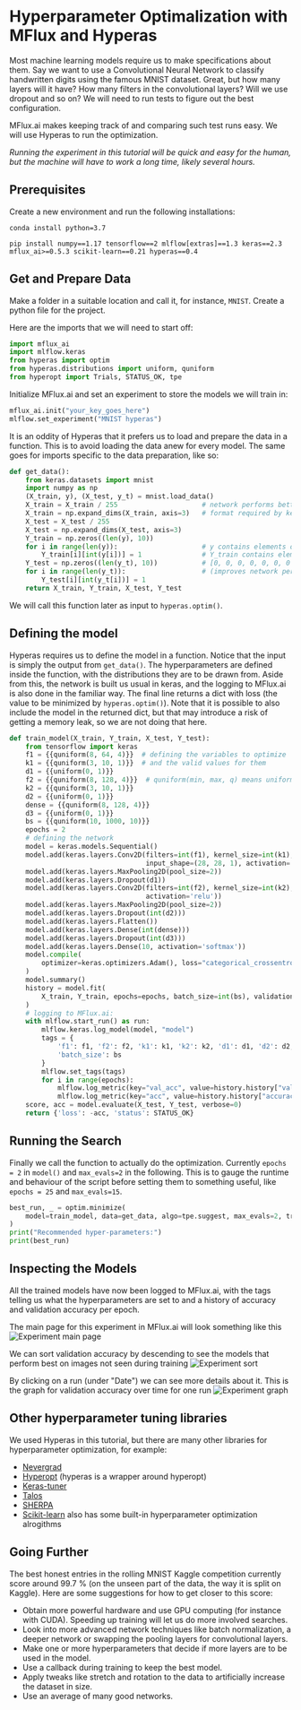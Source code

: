 # Hyperparameter Optimalization with MFlux and Hyperas
Most machine learning models require us to make specifications about them. Say we want to use a Convolutional
Neural Network to classify handwritten digits using the famous MNIST dataset. Great, but how many layers will it 
have? How many filters in the convolutional layers? Will we use dropout and so on? We will need to run tests 
to figure out the best configuration.

MFlux.ai makes keeping track of and comparing such test runs easy. We will use Hyperas to run the optimization.

_Running the experiment in this tutorial will be quick and easy for the human, but the machine will have to work a long time, 
likely several hours._

## Prerequisites
Create a new environment and run the following installations:

```
conda install python=3.7
```

```
pip install numpy==1.17 tensorflow==2 mlflow[extras]==1.3 keras==2.3 mflux_ai>=0.5.3 scikit-learn==0.21 hyperas==0.4
```


## Get and Prepare Data
Make a folder in a suitable location and call it, for instance, `MNIST`. Create a python file for the project.

Here are the imports that we will need to start off:
```python
import mflux_ai
import mlflow.keras
from hyperas import optim
from hyperas.distributions import uniform, quniform
from hyperopt import Trials, STATUS_OK, tpe
```

Initialize MFlux.ai and set an experiment to store the models we will train in:
```python
mflux_ai.init("your_key_goes_here")
mlflow.set_experiment("MNIST hyperas")
```

It is an oddity of Hyperas that it prefers us to load and prepare the data in a function. This is to avoid loading the 
data anew for every model. The same goes for imports specific to the data preparation, like so:
```python
def get_data():
    from keras.datasets import mnist
    import numpy as np
    (X_train, y), (X_test, y_t) = mnist.load_data()
    X_train = X_train / 255                     # network performs better with values in [0, 1]
    X_train = np.expand_dims(X_train, axis=3)   # format required by keras Conv2D
    X_test = X_test / 255
    X_test = np.expand_dims(X_test, axis=3)
    Y_train = np.zeros((len(y), 10))
    for i in range(len(y)):                     # y contains elements of format [7]
        Y_train[i][int(y[i])] = 1               # Y_train contains elements of format
    Y_test = np.zeros((len(y_t), 10))           # [0, 0, 0, 0, 0, 0, 0 , 1, 0, 0]
    for i in range(len(y_t)):                   # (improves network performance)
        Y_test[i][int(y_t[i])] = 1
    return X_train, Y_train, X_test, Y_test
```

We will call this function later as input to `hyperas.optim()`.


## Defining the model

Hyperas requires us to define the model in a function. Notice that the input is simply the output from `get_data()`. The 
hyperparameters are defined inside the function, with the distributions they are to be drawn from. Aside from this, the 
network is built us usual in keras, and the logging to MFlux.ai is also done in the familiar way. The final line returns a 
dict with loss (the value to be minimized by `hyperas.optim()`). Note that it is possible to also include the model in the
returned dict, but that may introduce a risk of getting a memory leak, so we are not doing that here.

```python
def train_model(X_train, Y_train, X_test, Y_test):
    from tensorflow import keras
    f1 = {{quniform(8, 64, 4)}}  # defining the variables to optimize
    k1 = {{quniform(3, 10, 1)}}  # and the valid values for them
    d1 = {{uniform(0, 1)}}
    f2 = {{quniform(8, 128, 4)}}  # quniform(min, max, q) means uniform(min, max) with step size q
    k2 = {{quniform(3, 10, 1)}}
    d2 = {{uniform(0, 1)}}
    dense = {{quniform(8, 128, 4)}}
    d3 = {{uniform(0, 1)}}
    bs = {{quniform(10, 1000, 10)}}
    epochs = 2
    # defining the network
    model = keras.models.Sequential()
    model.add(keras.layers.Conv2D(filters=int(f1), kernel_size=int(k1), strides=1,
                                  input_shape=(28, 28, 1), activation='relu', padding="same"))
    model.add(keras.layers.MaxPooling2D(pool_size=2))
    model.add(keras.layers.Dropout(d1))
    model.add(keras.layers.Conv2D(filters=int(f2), kernel_size=int(k2), strides=1,
                                  activation='relu'))
    model.add(keras.layers.MaxPooling2D(pool_size=2))
    model.add(keras.layers.Dropout(int(d2)))
    model.add(keras.layers.Flatten())
    model.add(keras.layers.Dense(int(dense)))
    model.add(keras.layers.Dropout(int(d3)))
    model.add(keras.layers.Dense(10, activation='softmax'))
    model.compile(
        optimizer=keras.optimizers.Adam(), loss="categorical_crossentropy", metrics=["accuracy"]
    )
    model.summary()
    history = model.fit(
        X_train, Y_train, epochs=epochs, batch_size=int(bs), validation_data=(X_test, Y_test)
    )
    # logging to MFlux.ai:
    with mlflow.start_run() as run:
        mlflow.keras.log_model(model, "model")
        tags = {
            'f1': f1, 'f2': f2, 'k1': k1, 'k2': k2, 'd1': d1, 'd2': d2, 'd3': d3, 'dense': dense,
            'batch_size': bs
        }
        mlflow.set_tags(tags)
        for i in range(epochs):
            mlflow.log_metric(key="val_acc", value=history.history["val_accuracy"][i], step=i)
            mlflow.log_metric(key="acc", value=history.history["accuracy"][i], step=i)
    score, acc = model.evaluate(X_test, Y_test, verbose=0)
    return {'loss': -acc, 'status': STATUS_OK}
```

## Running the Search
Finally we call the function to actually do the optimization. Currently `epochs = 2` in `model()` and `max_evals=2` in the 
following. This is to gauge the runtime and behaviour of the script before setting them to something useful, like `epochs = 25` 
and `max_evals=15`.
```python
best_run, _ = optim.minimize(
    model=train_model, data=get_data, algo=tpe.suggest, max_evals=2, trials=Trials()
)
print("Recommended hyper-parameters:")
print(best_run)
```


## Inspecting the Models
All the trained models have now been logged to MFlux.ai, with the tags telling us what the hyperparameters are set to and a
history of accuracy and validation accuracy per epoch.

The main page for this experiment in MFlux.ai will look something like this
![Experiment main page](images/experiment_main.png)

We can sort validation accuracy by descending to see the models that perform best on images not seen during training
![Experiment sort](images/experiment_sort.png)

By clicking on a run (under "Date") we can see more details about it. This is the graph for validation accuracy over time for 
one run
![Experiment graph](images/experiment_graph.png)


## Other hyperparameter tuning libraries

We used Hyperas in this tutorial, but there are many other libraries for hyperparameter optimization, for example:

* [Nevergrad](https://github.com/facebookresearch/nevergrad)
* [Hyperopt](https://github.com/hyperopt/hyperopt) (hyperas is a wrapper around hyperopt)
* [Keras-tuner](https://github.com/keras-team/keras-tuner)
* [Talos](https://github.com/autonomio/talos)
* [SHERPA](https://parameter-sherpa.readthedocs.io/en/latest/)
* [Scikit-learn](https://scikit-learn.org/stable/modules/classes.html#hyper-parameter-optimizers) also has some built-in 
hyperparameter optimization alrogithms

## Going Further

The best honest entries in the rolling MNIST Kaggle competition currently score around 99.7 % (on the unseen part of the data, the way it is split
on Kaggle). Here are some suggestions for how to get closer to this score:
* Obtain more powerful hardware and use GPU computing (for instance with CUDA). Speeding up training will let us do more 
involved searches.
* Look into more advanced network techniques like batch normalization, a deeper network or swapping the pooling layers 
for convolutional layers.
* Make one or more hyperparameters that decide if more layers are to be used in the model.
* Use a callback during training to keep the best model.
* Apply tweaks like stretch and rotation to the data to artificially increase the dataset in size.
* Use an average of many good networks.
